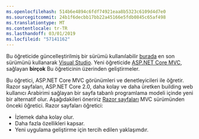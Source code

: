 ```yaml
---
ms.openlocfilehash: 514b6e4894c6fdf74921eaa8b5323c6109d4d7e0
ms.sourcegitcommit: 24b1f6decbb17bb22a45166e5fdb0845c65af498
ms.translationtype: MT
ms.contentlocale: tr-TR
ms.lasthandoff: 03/01/2019
ms.locfileid: "57141162"
---
```

Bu öğreticide güncelleştirilmiş bir sürümü kullanılabilir [burada](https://docs.microsoft.com/aspnet/core/tutorials/first-mvc-app/start-mvc) en son sürümünü kullanarak [Visual Studio](https://visualstudio.microsoft.com/). Yeni öğreticide [ASP.NET Core MVC](https://docs.microsoft.com/aspnet/core/mvc/), sağlayan **birçok** Bu öğreticinin üzerinden geliştirmeler.

Bu öğretici, ASP.NET Core MVC görünümleri ve denetleyicileri ile öğretir. Razor sayfaları, ASP.NET Core 2.0, daha kolay ve daha üretken building web kullanıcı Arabirimi sağlayan bir sayfa tabanlı programlama modeli içinde yeni bir alternatif olur. Aşağıdakileri öneririz [Razor sayfaları](https://docs.microsoft.com/aspnet/core/mvc/razor-pages) MVC sürümünden önceki öğretici. Razor sayfaları öğretici:

* İzlemek daha kolay olur.
* Daha fazla özellikleri kapsar.
* Yeni uygulama geliştirme için tercih edilen yaklaşımdır.
